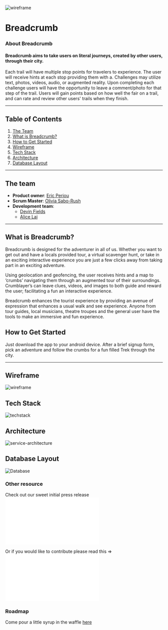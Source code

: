 ![wireframe](www/img/logo.png)
# Breadcrumb

### About Breadcrumb

#### Breadcrumb aims to take users on literal journeys, created by other users, through their city.

Each trail will have multiple stop points for travelers to experience. The user will receive hints at each stop providing them with a. Challenges may utilize text, photos, videos, audio, or augmented reality. Upon completing each challenge users will have the opportunity to leave a comment/photo for that step of the trail. Users will gain points based on how well the fair on a trail, and can rate and review other users' trails when they finish.

----------
## Table of Contents

1. [The Team](#The-team)
2. [What is Breadcrumb? ](#What-is-Breadcrumb?)
3. [How to Get Started](#How-to-Get-Started)
4. [Wireframe](#Wireframe)
5. [Tech Stack](#Tech-Stack)
6. [Architecture](#Architecture)
7. [Database Layout](#Database-Layout)

----
## The team

- **Product owner**: [Eric Periou](https://github.com/eperiou/)
- **Scrum Master**: [Olivia Sabo-Rush](https://github.com/livrush/)
- **Development team**:
  - [Devin Fields](https://github.com/defields923/)
  - [Alice Lai](https://github.com/aplai168/)

----------

## What is Breadcrumb?

Breadcrumb is designed for the adventurer in all of us. Whether you want to get out and have a locals provided tour, a virtual scavenger hunt, or take in an exciting interactive experience you are just a few clicks away from taking part in an exciting adventure.

Using geolocation and geofencing, the user receives hints and a map to ‘crumbs’ navigating them through an augmented tour of their surroundings. Crumblayer’s can leave clues, videos, and images to both guide and reward the user; facilitating a fun an interactive experience.

Breadcrumb enhances the tourist experience by providing an avenue of expression that enhances a usual walk and see experience. Anyone from tour guides, local musicians, theatre troupes and the general user have the tools to make an immersive and fun experience.

## How to Get Started

Just download the app to your android device. After a brief signup form, pick an adventure and follow the crumbs for a fun filled Trek through the city.

---

## Wireframe
![wireframe](www/img/wireframe.png)

## Tech Stack
![techstack](www/img/techstack.png)

## Architecture
![service-architecture](www/img/servicearchitecture.png)

## Database Layout
![Database](www/img/database.png)

### Other resource

Check out our sweet initial press release ![PRESS-RELEASE](PRESS-RELEASE.md)

Or if you would like to contribute please read this =>![CONTRIBUTING.md](CONTRIBUTING.md)

### Roadmap

Come pour a little syrup in the waffle [here](https://github.com/real-DEAL/Breadcrumb/issues)
